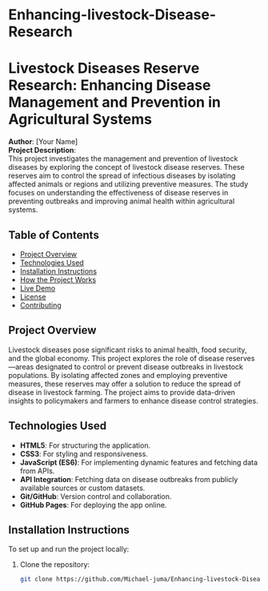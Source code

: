 # Enhancing-livestock-Disease-Research

# Livestock Diseases Reserve Research: Enhancing Disease Management and Prevention in Agricultural Systems

**Author**: [Your Name]  
**Project Description**:  
This project investigates the management and prevention of livestock diseases by exploring the concept of livestock disease reserves. These reserves aim to control the spread of infectious diseases by isolating affected animals or regions and utilizing preventive measures. The study focuses on understanding the effectiveness of disease reserves in preventing outbreaks and improving animal health within agricultural systems.

## Table of Contents
- [Project Overview](#project-overview)
- [Technologies Used](#technologies-used)
- [Installation Instructions](#installation-instructions)
- [How the Project Works](#how-the-project-works)
- [Live Demo](#live-demo)
- [License](#license)
- [Contributing](#contributing)

## Project Overview
Livestock diseases pose significant risks to animal health, food security, and the global economy. This project explores the role of disease reserves—areas designated to control or prevent disease outbreaks in livestock populations. By isolating affected zones and employing preventive measures, these reserves may offer a solution to reduce the spread of disease in livestock farming. The project aims to provide data-driven insights to policymakers and farmers to enhance disease control strategies.

## Technologies Used
- **HTML5**: For structuring the application.
- **CSS3**: For styling and responsiveness.
- **JavaScript (ES6)**: For implementing dynamic features and fetching data from APIs.
- **API Integration**: Fetching data on disease outbreaks from publicly available sources or custom datasets.
- **Git/GitHub**: Version control and collaboration.
- **GitHub Pages**: For deploying the app online.

## Installation Instructions
To set up and run the project locally:

1. Clone the repository:
   ```bash
   git clone https://github.com/Michael-juma/Enhancing-livestock-Disease-Research.git

